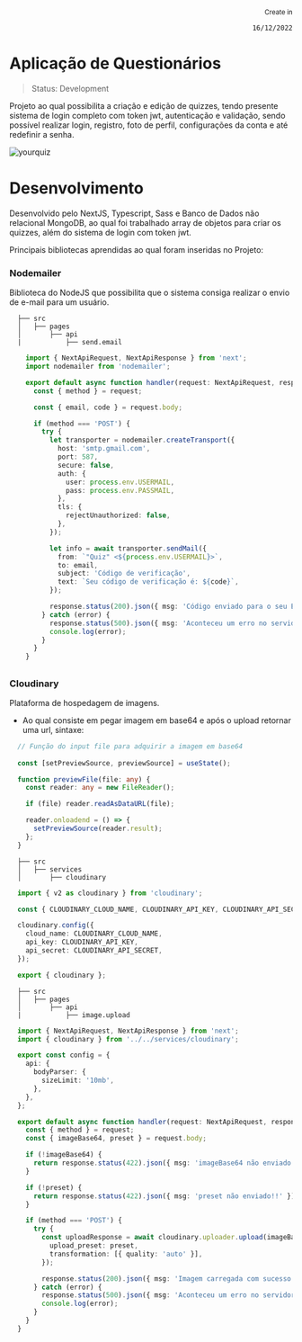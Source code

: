 <div align="right">
  <sub>Create in</sub>  
  
  `16/12/2022`
</div>

# Aplicação de Questionários

> Status: Development

Projeto ao qual possibilita a criação e edição de quizzes, tendo presente sistema de login completo com token jwt, autenticação e validação, sendo possível realizar login, registro, foto de perfil, configurações da conta e até redefinir a senha.

![yourquiz](https://user-images.githubusercontent.com/109045257/226221468-7e9faebd-4894-483d-83b3-52dce6899cea.png)

# Desenvolvimento

Desenvolvido pelo NextJS, Typescript, Sass e Banco de Dados não relacional MongoDB, ao qual foi trabalhado array de objetos para criar os quizzes, além do sistema de login com token jwt.

Principais bibliotecas aprendidas ao qual foram inseridas no Projeto:

### Nodemailer

Biblioteca do NodeJS que possibilita que o sistema consiga realizar o envio de e-mail para um usuário.

```
  ├── src
  │   ├── pages
  │       ├── api
  |           ├── send.email
```

```ts
    import { NextApiRequest, NextApiResponse } from 'next';
    import nodemailer from 'nodemailer';

    export default async function handler(request: NextApiRequest, response: NextApiResponse) {
      const { method } = request;

      const { email, code } = request.body;

      if (method === 'POST') {
        try {
          let transporter = nodemailer.createTransport({
            host: 'smtp.gmail.com',
            port: 587,
            secure: false,
            auth: {
              user: process.env.USERMAIL,
              pass: process.env.PASSMAIL,
            },
            tls: {
              rejectUnauthorized: false,
            },
          });

          let info = await transporter.sendMail({
            from: `"Quiz" <${process.env.USERMAIL}>`,
            to: email,
            subject: 'Código de verificação',
            text: `Seu código de verificação é: ${code}`,
          });

          response.status(200).json({ msg: 'Código enviado para o seu E-mail!', info });
        } catch (error) {
          response.status(500).json({ msg: 'Aconteceu um erro no servidor!');
          console.log(error);
        }
      }
    }
```

##

### Cloudinary

Plataforma de hospedagem de imagens.

* Ao qual consiste em pegar imagem em base64 e após o upload retornar uma url, sintaxe:
    
```ts
  // Função do input file para adquirir a imagem em base64
  
  const [setPreviewSource, previewSource] = useState();

  function previewFile(file: any) {
    const reader: any = new FileReader();

    if (file) reader.readAsDataURL(file);

    reader.onloadend = () => {
      setPreviewSource(reader.result);
    };
  }
```

```
  ├── src
  │   ├── services
  │       ├── cloudinary
```

```ts
  import { v2 as cloudinary } from 'cloudinary';

  const { CLOUDINARY_CLOUD_NAME, CLOUDINARY_API_KEY, CLOUDINARY_API_SECRET } = process.env;

  cloudinary.config({
    cloud_name: CLOUDINARY_CLOUD_NAME,
    api_key: CLOUDINARY_API_KEY,
    api_secret: CLOUDINARY_API_SECRET,
  });

  export { cloudinary };
```

```
  ├── src
  │   ├── pages
  │       ├── api
  |           ├── image.upload
```

```ts
  import { NextApiRequest, NextApiResponse } from 'next';
  import { cloudinary } from '../../services/cloudinary';

  export const config = {
    api: {
      bodyParser: {
        sizeLimit: '10mb',
      },
    },
  };

  export default async function handler(request: NextApiRequest, response: NextApiResponse) {
    const { method } = request;
    const { imageBase64, preset } = request.body;

    if (!imageBase64) {
      return response.status(422).json({ msg: 'imageBase64 não enviado!!' });
    }

    if (!preset) {
      return response.status(422).json({ msg: 'preset não enviado!!' });
    }

    if (method === 'POST') {
      try {
        const uploadResponse = await cloudinary.uploader.upload(imageBase64, {
          upload_preset: preset,
          transformation: [{ quality: 'auto' }],
        });

        response.status(200).json({ msg: 'Imagem carregada com sucesso!!', uploadResponse });
      } catch (error) {
        response.status(500).json({ msg: 'Aconteceu um erro no servidor!' });
        console.log(error);
      }
    }
  }
```
